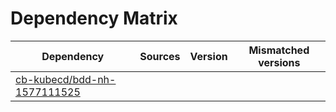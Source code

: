 # Dependency Matrix

Dependency | Sources | Version | Mismatched versions
---------- | ------- | ------- | -------------------
[cb-kubecd/bdd-nh-1577111525](https://github.com/cb-kubecd/bdd-nh-1577111525.git) |  | []() | 
